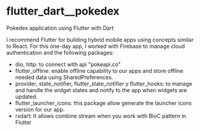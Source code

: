 # flutter_dart__pokedex
Pokedex application using Flutter with Dart

I recommend Flutter for building hybrid mobile apps using concepts similar to React.
For this one-day app, I worked with Firebase to manage cloud authentication and the following packages:
* dio, http: to connect with api "pokeapi.co"
* flutter_offline: enable offline capability to our apps and store offline needed data using SharedPreferences.
* provider, state_notifier, flutter_state_notifier y flutter_hooks: to manage and handle the widget states and notify to the app when widgets are updated.
* flutter_launcher_icons: this package allow generate the launcher icons version for our app.
* rxdart: It allows combine stream when you work with BloC pattern in Flutter
